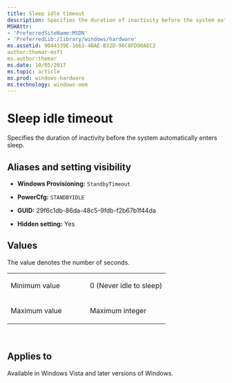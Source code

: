 ```yaml
---
title: Sleep idle timeout
description: Specifies the duration of inactivity before the system automatically enters sleep.
MSHAttr:
- 'PreferredSiteName:MSDN'
- 'PreferredLib:/library/windows/hardware'
ms.assetid: 9044339E-1663-4BAE-B32D-96C8FD90AEC2
author:themar-msft
ms.author:themar
ms.date: 10/05/2017
ms.topic: article
ms.prod: windows-hardware
ms.technology: windows-oem
---
```


# Sleep idle timeout


Specifies the duration of inactivity before the system automatically enters sleep.

## <span id="Aliases_and_setting_visibility"></span><span id="aliases_and_setting_visibility"></span><span id="ALIASES_AND_SETTING_VISIBILITY"></span>Aliases and setting visibility


-   **Windows Provisioning:** `StandbyTimeout   `

-   **PowerCfg:** `STANDBYIDLE     `

-   **GUID:** 29f6c1db-86da-48c5-9fdb-f2b67b1f44da

-   **Hidden setting:** Yes

## <span id="Values"></span><span id="values"></span><span id="VALUES"></span>Values


The value denotes the number of seconds.

<table>
<colgroup>
<col width="50%" />
<col width="50%" />
</colgroup>
<tbody>
<tr class="odd">
<td><p>Minimum value</p></td>
<td><p>0 (Never idle to sleep)</p></td>
</tr>
<tr class="even">
<td><p>Maximum value</p></td>
<td><p>Maximum integer</p></td>
</tr>
</tbody>
</table>

 

## <span id="Applies_to"></span><span id="applies_to"></span><span id="APPLIES_TO"></span>Applies to


Available in Windows Vista and later versions of Windows.
